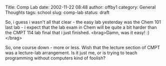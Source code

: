 Title: Comp Lab
date: 2002-11-22 08:48
author: offby1
category: General Thoughts
tags: school
slug: comp-lab
status: draft

So, i guess i wasn\'t all that clear - the easy lab yesterday was the Chem 101 last lab - i expect that the lab exam in Chem will be quite a bit harder than the CMPT 114 lab final that i just finished. \<brag\>Damn, was it easy! :) \</brag\>

So, one course down - more or less. Wish that the lecture section of CMPT was a lecture-lab arrangement. Is it just me, or is trying to teach programming without computers kind of foolish?
